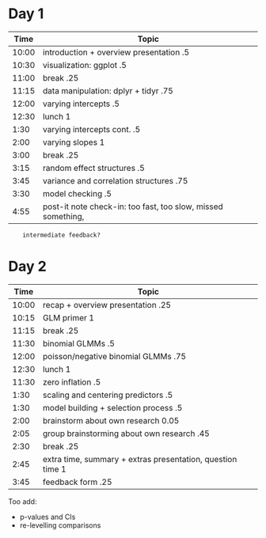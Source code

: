 # Day 1

Time  | Topic
----- | ---------------------------
10:00 | introduction + overview presentation .5
10:30 | visualization: ggplot .5
11:00 | break .25
11:15 | data manipulation: dplyr + tidyr .75
12:00 | varying intercepts .5
12:30 | lunch 1
1:30  | varying intercepts cont. .5
2:00  | varying slopes 1
3:00  | break .25
3:15  | random effect structures .5
3:45  | variance and correlation structures .75
3:30  | model checking .5
4:55  | post-it note check-in: too fast, too slow, missed something, 
        intermediate feedback?

# Day 2

Time  | Topic
----- | ---------------------------
10:00 | recap + overview presentation .25
10:15 | GLM primer 1
11:15 | break .25
11:30 | binomial GLMMs .5
12:00 | poisson/negative binomial GLMMs .75
12:30 | lunch 1
11:30 | zero inflation .5
1:30  | scaling and centering predictors .5
1:30  | model building + selection process .5
2:00  | brainstorm about own research 0.05
2:05  | group brainstorming about own research .45
2:30  | break .25
2:45  | extra time, summary + extras presentation, question time 1
3:45  | feedback form .25

Too add:
- p-values and CIs
- re-levelling comparisons
